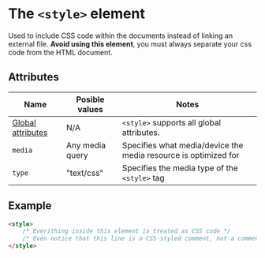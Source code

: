 # The `<style>` element
Used to include CSS code within the documents instead of linking an external file. **Avoid using this element**, you must always separate your css code from the HTML document.

## Attributes
| Name | Posible values | Notes |
|-|-|-|
| [Global attributes](../first-steps/global-attributes.md) | N/A | `<style>` supports all global attributes. |
| `media` | Any media query | Specifies what media/device the media resource is optimized for |
| `type` | "text/css" | Specifies the media type of the `<style>` tag |

## Example
```html
<style>
    /* Everithing inside this element is treated as CSS code */
    /* Even notice that this line is a CSS-styled comment, not a comment tag */
</style>
```